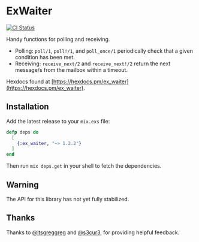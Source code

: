 # ExWaiter

[![CI Status](https://github.com/baldwindavid/ex_waiter/actions/workflows/ci.yml/badge.svg)](https://github.com/baldwindavid/ex_waiter/actions/workflows/ci.yml)

Handy functions for polling and receiving.

- Polling: `poll/1`, `poll!/1`, and `poll_once/1` periodically check that a given condition has been met.
- Receiving: `receive_next/2` and `receive_next!/2` return the next message/s from the mailbox within a timeout.

Hexdocs found at
[https://hexdocs.pm/ex_waiter](https://hexdocs.pm/ex_waiter).

## Installation

Add the latest release to your `mix.exs` file:

```elixir
defp deps do
  [
    {:ex_waiter, "~> 1.2.2"}
  ]
end
```

Then run `mix deps.get` in your shell to fetch the dependencies.

## Warning

The API for this library has not yet fully stabilized.

## Thanks

Thanks to [@itsgreggreg](https://github.com/itsgreggreg) and [@s3cur3](https://github.com/s3cur3), for providing helpful feedback. 
